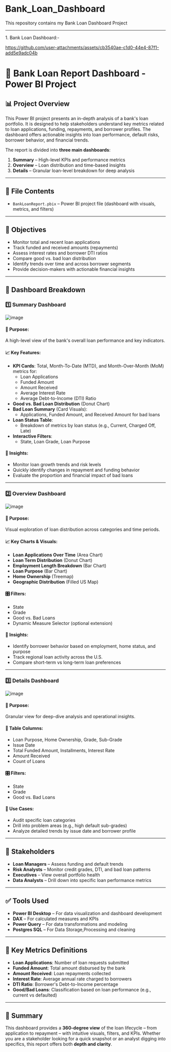 # Bank_Loan_Dashboard
This repository contains my Bank Loan Dashboard Project
<hr/>
1. Bank Loan Dashboard:-

https://github.com/user-attachments/assets/cb3540ae-c1d0-44e4-87f1-add5e9adc04b

# 🏦 Bank Loan Report Dashboard - Power BI Project

## 📊 Project Overview

This Power BI project presents an in-depth analysis of a bank's loan portfolio. It is designed to help stakeholders understand key metrics related to loan applications, funding, repayments, and borrower profiles. The dashboard offers actionable insights into loan performance, default risks, borrower behavior, and financial trends.

The report is divided into **three main dashboards**:  
1. **Summary** – High-level KPIs and performance metrics  
2. **Overview** – Loan distribution and time-based insights  
3. **Details** – Granular loan-level breakdown for deep analysis

---

## 📁 File Contents

- `BankLoanReport.pbix` – Power BI project file (dashboard with visuals, metrics, and filters)

---

## 🎯 Objectives

- Monitor total and recent loan applications
- Track funded and received amounts (repayments)
- Assess interest rates and borrower DTI ratios
- Compare good vs. bad loan distribution
- Identify trends over time and across borrower segments
- Provide decision-makers with actionable financial insights

---

## 📌 Dashboard Breakdown

### 1️⃣ Summary Dashboard

![image](https://github.com/user-attachments/assets/2858a22f-ca60-4e2e-bec8-9c50b71c0acb)


#### 🎯 Purpose:
A high-level view of the bank's overall loan performance and key indicators.

#### 📈 Key Features:
- **KPI Cards**: Total, Month-To-Date (MTD), and Month-Over-Month (MoM) metrics for:
  - Loan Applications
  - Funded Amount
  - Amount Received
  - Average Interest Rate
  - Average Debt-to-Income (DTI) Ratio
- **Good vs. Bad Loan Distribution** (Donut Chart)
- **Bad Loan Summary** (Card Visuals):
  - Applications, Funded Amount, and Received Amount for bad loans
- **Loan Status Table**:
  - Breakdown of metrics by loan status (e.g., Current, Charged Off, Late)
- **Interactive Filters**:
  - State, Loan Grade, Loan Purpose

#### 🧠 Insights:
- Monitor loan growth trends and risk levels
- Quickly identify changes in repayment and funding behavior
- Evaluate the proportion and financial impact of bad loans

---

### 2️⃣ Overview Dashboard

![image](https://github.com/user-attachments/assets/5e0e825c-1acc-4a0d-8f02-0920ef6bb789)


#### 🎯 Purpose:
Visual exploration of loan distribution across categories and time periods.

#### 📈 Key Charts & Visuals:
- **Loan Applications Over Time** (Area Chart)
- **Loan Term Distribution** (Donut Chart)
- **Employment Length Breakdown** (Bar Chart)
- **Loan Purpose** (Bar Chart)
- **Home Ownership** (Treemap)
- **Geographic Distribution** (Filled US Map)

#### 🎛 Filters:
- State
- Grade
- Good vs. Bad Loans
- Dynamic Measure Selector (optional extension)

#### 🧠 Insights:
- Identify borrower behavior based on employment, home status, and purpose
- Track regional loan activity across the U.S.
- Compare short-term vs long-term loan preferences

---

### 3️⃣ Details Dashboard

![image](https://github.com/user-attachments/assets/b11c02c3-4fc3-4a61-9028-164af94bfdc2)


#### 🎯 Purpose:
Granular view for deep-dive analysis and operational insights.

#### 📄 Table Columns:
- Loan Purpose, Home Ownership, Grade, Sub-Grade
- Issue Date
- Total Funded Amount, Installments, Interest Rate
- Amount Received
- Count of Loans

#### 🎛 Filters:
- State
- Grade
- Good vs. Bad Loans

#### 🧠 Use Cases:
- Audit specific loan categories
- Drill into problem areas (e.g., high default sub-grades)
- Analyze detailed trends by issue date and borrower profile

---

## 👤 Stakeholders

- **Loan Managers** – Assess funding and default trends
- **Risk Analysts** – Monitor credit grades, DTI, and bad loan patterns
- **Executives** – View overall portfolio health
- **Data Analysts** – Drill down into specific loan performance metrics

---

## ✅ Tools Used

- **Power BI Desktop** – For data visualization and dashboard development
- **DAX** – For calculated measures and KPIs
- **Power Query** – For data transformations and modeling
- **Postgres SQL** – For Data Storage,Processing and cleaning

---

## 📌 Key Metrics Definitions

- **Loan Applications**: Number of loan requests submitted
- **Funded Amount**: Total amount disbursed by the bank
- **Amount Received**: Loan repayments collected
- **Interest Rate**: Average annual rate charged to borrowers
- **DTI Ratio**: Borrower's Debt-to-Income percentage
- **Good/Bad Loans**: Classification based on loan performance (e.g., current vs defaulted)

---

## 📣 Summary

This dashboard provides a **360-degree view** of the loan lifecycle – from application to repayment – with intuitive visuals, filters, and KPIs. Whether you are a stakeholder looking for a quick snapshot or an analyst digging into specifics, this report offers both **depth and clarity**.
